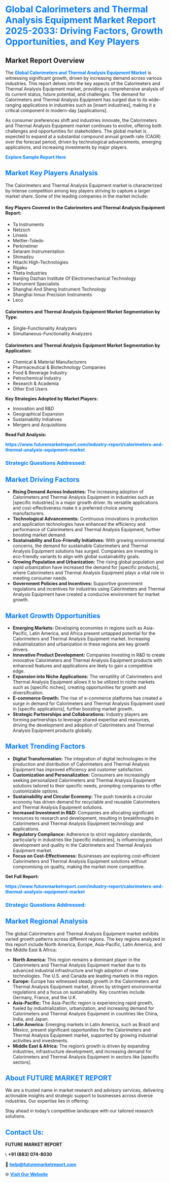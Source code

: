 <h1 style="color: #007BFF;">Global Calorimeters and Thermal Analysis Equipment Market Report 2025-2033: Driving Factors, Growth Opportunities, and Key Players</h1>

<section id="overview">
<h2>Market Report Overview</h2>
<p>The <a href="https://www.futuremarketreport.com/industry-report/calorimeters-and-thermal-analysis-equipment-market" style="color: #007BFF; text-decoration: none;"><strong>Global Calorimeters and Thermal Analysis Equipment Market</strong></a> is witnessing significant growth, driven by increasing demand across various industries. This report delves into the key aspects of the Calorimeters and Thermal Analysis Equipment market, providing a comprehensive analysis of its current status, future potential, and challenges. The demand for Calorimeters and Thermal Analysis Equipment has surged due to its wide-ranging applications in industries such as [insert industries], making it a critical component in modern-day [applications].</p>
<p>As consumer preferences shift and industries innovate, the Calorimeters and Thermal Analysis Equipment market continues to evolve, offering both challenges and opportunities for stakeholders. The global market is expected to expand at a substantial compound annual growth rate (CAGR) over the forecast period, driven by technological advancements, emerging applications, and increasing investments by major players.</p>
</section>

<section id="overview">
<p><a href="https://www.futuremarketreport.com/request-sample/reportId=62577" style="color: #007BFF; text-decoration: none;"><strong>Explore Sample Report Here</strong></a></p>
</section>

<section id="key-players">
<h2 style="color: #007BFF;">Market Key Players Analysis</h2>
<p>The Calorimeters and Thermal Analysis Equipment market is characterized by intense competition among key players striving to capture a larger market share. Some of the leading companies in the market include:</p>
<h4>Key Players Covered in the Calorimeters and Thermal Analysis Equipment Report:</h4>
<ul><li>Ta Instruments</li><li>Netzsch</li><li>Linseis</li><li>Mettler-Toledo</li><li>Perkinelmer</li><li>Setaram Instrumentation</li><li>Shimadzu</li><li>Hitachi High-Technologies</li><li>Rigaku</li><li>Theta Industries</li><li>Nanjing Dazhan Institute Of Electromechanical Technology</li><li>Instrument Specialists</li><li>Shanghai And Sheng Instrument Technology</li><li>Shanghai Innuo Precision Instruments</li><li>Leco</li></ul>
<h4>Calorimeters and Thermal Analysis Equipment Market Segmentation by Type:</h4>
<ul><li>Single-Functionality Analyzers</li><li>Simultaneous-Functionality Analyzers</li></ul>

<h4>Calorimeters and Thermal Analysis Equipment Market Segmentation by Application:</h4>
<ul><li>Chemical &amp; Material Manufacturers</li><li>Pharmaceutical &amp; Biotechnology Companies</li><li>Food &amp; Beverage Industry</li><li>Petrochemical Industry</li><li>Research &amp; Academia</li><li>Other End Users</li></ul>
<p><strong>Key Strategies Adopted by Market Players:</strong></p>
<ul>
<li>Innovation and R&D</li>
<li>Geographical Expansion</li>
<li>Sustainability Initiatives</li>
<li>Mergers and Acquisitions</li>
</ul>
</section>

<section>
<p><strong>Read Full Analysis: </strong></p><a href="https://www.futuremarketreport.com/industry-report/calorimeters-and-thermal-analysis-equipment-market" style="color: #007BFF; text-decoration: none;"><strong>https://www.futuremarketreport.com/industry-report/calorimeters-and-thermal-analysis-equipment-market</strong></a>
<h3 style="color: #007BFF;">Strategic Questions Addressed:</h3>
</section>

<section id="driving-factors">
<h2 style="color: #007BFF;">Market Driving Factors</h2>
<ul>
<li><strong>Rising Demand Across Industries:</strong> The increasing adoption of Calorimeters and Thermal Analysis Equipment in industries such as [specific industries] is a major growth driver. Its versatile applications and cost-effectiveness make it a preferred choice among manufacturers.</li>
<li><strong>Technological Advancements:</strong> Continuous innovations in production and application technologies have enhanced the efficiency and performance of Calorimeters and Thermal Analysis Equipment, further boosting market demand.</li>
<li><strong>Sustainability and Eco-Friendly Initiatives:</strong> With growing environmental concerns, the demand for sustainable Calorimeters and Thermal Analysis Equipment solutions has surged. Companies are investing in eco-friendly variants to align with global sustainability goals.</li>
<li><strong>Growing Population and Urbanization:</strong> The rising global population and rapid urbanization have increased the demand for [specific products], where Calorimeters and Thermal Analysis Equipment plays a vital role in meeting consumer needs.</li>
<li><strong>Government Policies and Incentives:</strong> Supportive government regulations and incentives for industries using Calorimeters and Thermal Analysis Equipment have created a conducive environment for market growth.</li>
</ul>
</section>

<section id="growth-opportunities">
<h2 style="color: #007BFF;">Market Growth Opportunities</h2>
<ul>
<li><strong>Emerging Markets:</strong> Developing economies in regions such as Asia-Pacific, Latin America, and Africa present untapped potential for the Calorimeters and Thermal Analysis Equipment market. Increasing industrialization and urbanization in these regions are key growth drivers.</li>
<li><strong>Innovative Product Development:</strong> Companies investing in R&D to create innovative Calorimeters and Thermal Analysis Equipment products with enhanced features and applications are likely to gain a competitive edge.</li>
<li><strong>Expansion into Niche Applications:</strong> The versatility of Calorimeters and Thermal Analysis Equipment allows it to be utilized in niche markets such as [specific niches], creating opportunities for growth and diversification.</li>
<li><strong>E-commerce Growth:</strong> The rise of e-commerce platforms has created a surge in demand for Calorimeters and Thermal Analysis Equipment used in [specific applications], further boosting market growth.</li>
<li><strong>Strategic Partnerships and Collaborations:</strong> Industry players are forming partnerships to leverage shared expertise and resources, driving the development and adoption of Calorimeters and Thermal Analysis Equipment products globally.</li>
</ul>
</section>

<section id="trending-factors">
<h2 style="color: #007BFF;">Market Trending Factors</h2>
<ul>
<li><strong>Digital Transformation:</strong> The integration of digital technologies in the production and distribution of Calorimeters and Thermal Analysis Equipment has improved efficiency and customer satisfaction.</li>
<li><strong>Customization and Personalization:</strong> Consumers are increasingly seeking personalized Calorimeters and Thermal Analysis Equipment solutions tailored to their specific needs, prompting companies to offer customizable options.</li>
<li><strong>Sustainability and Circular Economy:</strong> The push towards a circular economy has driven demand for recyclable and reusable Calorimeters and Thermal Analysis Equipment solutions.</li>
<li><strong>Increased Investment in R&D:</strong> Companies are allocating significant resources to research and development, resulting in breakthroughs in Calorimeters and Thermal Analysis Equipment technology and applications.</li>
<li><strong>Regulatory Compliance:</strong> Adherence to strict regulatory standards, particularly in industries like [specific industries], is influencing product development and quality in the Calorimeters and Thermal Analysis Equipment market.</li>
<li><strong>Focus on Cost-Effectiveness:</strong> Businesses are exploring cost-efficient Calorimeters and Thermal Analysis Equipment solutions without compromising on quality, making the market more competitive.</li>
</ul>
</section>

<section>
<p><strong>Get Full Report: </strong></p><a href="https://www.futuremarketreport.com/industry-report/calorimeters-and-thermal-analysis-equipment-market" style="color: #007BFF; text-decoration: none;"><strong>https://www.futuremarketreport.com/industry-report/calorimeters-and-thermal-analysis-equipment-market</strong></a>
<h3 style="color: #007BFF;">Strategic Questions Addressed:</h3>
</section>


<section id="regional-analysis">
<h2 style="color: #007BFF;">Market Regional Analysis</h2>
<p>The global Calorimeters and Thermal Analysis Equipment market exhibits varied growth patterns across different regions. The key regions analyzed in this report include North America, Europe, Asia-Pacific, Latin America, and the Middle East & Africa:</p>
<ul>
<li><strong>North America:</strong> This region remains a dominant player in the Calorimeters and Thermal Analysis Equipment market due to its advanced industrial infrastructure and high adoption of new technologies. The U.S. and Canada are leading markets in this region.</li>
<li><strong>Europe:</strong> Europe has witnessed steady growth in the Calorimeters and Thermal Analysis Equipment market, driven by stringent environmental regulations and a focus on sustainability. Key countries include Germany, France, and the U.K.</li>
<li><strong>Asia-Pacific:</strong> The Asia-Pacific region is experiencing rapid growth, fueled by industrialization, urbanization, and increasing demand for Calorimeters and Thermal Analysis Equipment in countries like China, India, and Japan.</li>
<li><strong>Latin America:</strong> Emerging markets in Latin America, such as Brazil and Mexico, present significant opportunities for the Calorimeters and Thermal Analysis Equipment market, supported by growing industrial activities and investments.</li>
<li><strong>Middle East & Africa:</strong> The region’s growth is driven by expanding industries, infrastructure development, and increasing demand for Calorimeters and Thermal Analysis Equipment in sectors like [specific sectors].</li>
</ul>
</section>

<footer>
<h2 style="color: #007BFF;">About FUTURE MARKET REPORT</h2>
<p>We are a trusted name in market research and advisory services, delivering actionable insights and strategic support to businesses across diverse industries. Our expertise lies in offering:</p>

<p>Stay ahead in today’s competitive landscape with our tailored research solutions.</p>

<h2 style="color: #007BFF;">Contact Us:</h2>
<p><strong>FUTURE MARKET REPORT</strong></p>
<p>📞 <strong>+91 (883) 074-8030</strong></p>
<p>📧 <strong><a href="mailto:help@futuremarketreport.com" style="color: #007BFF;">help@futuremarketreport.com</a></strong></p>
<p>🌐 <strong><a href="https://www.futuremarketreport.com/" style="color: #007BFF;">Visit Our Website</a></strong></p>
</footer>